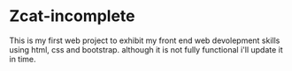 # Zcat-incomplete
This is my first web project to exhibit my front end web devolepment skills using html, css and bootstrap. although it is not fully functional i'll update it in time.
